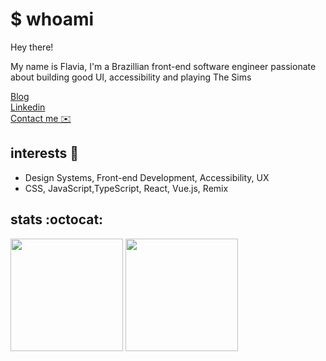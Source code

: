# $ whoami

Hey there! 

My name is Flavia, I'm a Brazillian front-end software engineer passionate about building good UI, accessibility and playing The Sims <img src="https://user-images.githubusercontent.com/18708262/178744417-e7e42204-a4e6-44df-858d-e1789de90e20.png" alt="" width="10"/>

<p>
  <a href="https://flavianunes.dev/"> Blog</a><br/>
  <a href="https://www.linkedin.com/in/flavianunesm/">Linkedin</a><br/>
  <a href="mailto:contato@flavianunes.dev.dev">Contact me ✉️</a>
</p>



## interests :book:
-  Design Systems, Front-end Development, Accessibility, UX
-  CSS, JavaScript,TypeScript, React, Vue.js, Remix


## stats :octocat:

<span>
  <img height="180em" src="https://github-readme-stats.vercel.app/api?username=flavianunes&show_icons=true&count_private=true" />
  <img height="180em" src="https://github-readme-stats.vercel.app/api/top-langs/?username=flavianunes&layout=compact&count_private=true&exclude_repo=escape-covid" />
 </span>



<!-- # Hello, folks! <img src="https://raw.githubusercontent.com/MartinHeinz/MartinHeinz/master/wave.gif" width="30px">

I'm an UI Engineer @ Avenue Code with a bachelor's degree in Computer Science.


[![Linkedin: flanunes](https://img.shields.io/badge/-flanunes-blue?style=flat-square&logo=Linkedin&logoColor=white&link=https://www.linkedin.com/in/flanunes/)](https://www.linkedin.com/in/flanunes/)
[![GitHub flavianunes](https://img.shields.io/github/followers/flavianunes?label=follow&style=social)](https://github.com/flavianunes)
```typescript
const flavia = {
  pronouns: "she" | "her",
  code: ["JavaScript", "TypeScript", "HTML", "CSS", "SCSS"],
  tools: [React, Vue, Node, Storybook, Styled-Components, JSS, Jest],
  architecture: ["microservices", "event-driven", "design system pattern"],
  languages: ["english", "brazilian portuguese"]
}
```

## About me  

```javascript
const flavia = {
  pronouns: "she" | "her",
  code: ["Javascript", "Typescript", "HTML", "CSS", "SCSS"],
  tools: [React, Vue, Node, Storybook, Styled-Components, JSS, Jest],
  architecture: ["microservices", "event-driven", "design system pattern"],
  languages: ["english", "brazilian portuguese"]
}
```
<span>
  <img height="180em" src="https://github-readme-stats.vercel.app/api?username=flavianunes&show_icons=true" />
  <img height="180em" src="https://github-readme-stats.vercel.app/api/top-langs/?username=flavianunes&layout=compact" />
 </span>
  -->
